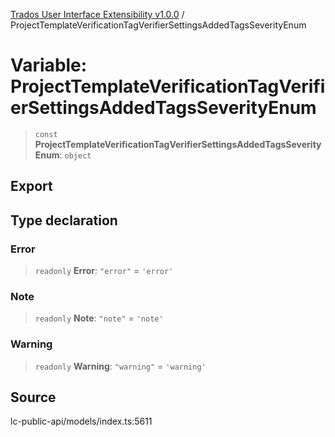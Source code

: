 [Trados User Interface Extensibility v1.0.0](../wiki/globals) / ProjectTemplateVerificationTagVerifierSettingsAddedTagsSeverityEnum

# Variable: ProjectTemplateVerificationTagVerifierSettingsAddedTagsSeverityEnum

> `const` **ProjectTemplateVerificationTagVerifierSettingsAddedTagsSeverityEnum**: `object`

## Export

## Type declaration

### Error

> `readonly` **Error**: `"error"` = `'error'`

### Note

> `readonly` **Note**: `"note"` = `'note'`

### Warning

> `readonly` **Warning**: `"warning"` = `'warning'`

## Source

lc-public-api/models/index.ts:5611
